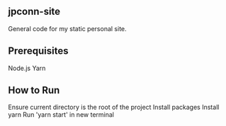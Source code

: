 ## jpconn-site

General code for my static personal site.

## Prerequisites
Node.js
Yarn

## How to Run
Ensure current directory is the root of the project
Install packages
Install yarn
Run 'yarn start' in new terminal
